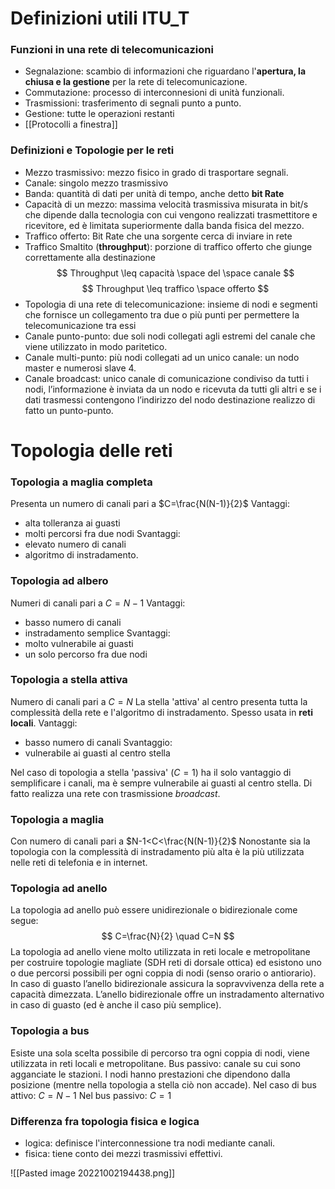 # Definizioni utili ITU_T

### Funzioni in una rete di telecomunicazioni
- Segnalazione: scambio di informazioni che riguardano l'**apertura, la chiusa e la gestione** per la rete di telecomunicazione.
- Commutazione: processo di interconnesioni di unità funzionali.
- Trasmissioni: trasferimento di segnali punto a punto.
- Gestione: tutte le operazioni restanti
- [[Protocolli a finestra]]

### Definizioni e Topologie per le reti
- Mezzo trasmissivo: mezzo fisico in grado di trasportare segnali.
- Canale: singolo mezzo trasmissivo
- Banda: quantità di dati per unità di tempo, anche detto **bit Rate**
- Capacità di un mezzo: massima velocità trasmissiva misurata in bit/s che dipende dalla tecnologia con cui vengono realizzati trasmettitore e ricevitore, ed è limitata superiormente dalla banda fisica del mezzo.
- Traffico offerto: Bit Rate che una sorgente cerca di inviare in rete
- Traffico Smaltito (**throughput**): porzione di traffico offerto che giunge correttamente alla destinazione
$$
Throughput \leq capacità \space del \space canale
$$
$$
Throughput \leq traffico \space offerto
$$
- Topologia di una rete di telecomunicazione: insieme di nodi e segmenti che fornisce un collegamento tra due o più punti per permettere la telecomunicazione tra essi
- Canale punto-punto: due soli nodi collegati agli estremi del canale che viene utilizzato in modo paritetico.
- Canale multi-punto: più nodi collegati ad un unico canale: un nodo master e numerosi slave 4.
- Canale broadcast: unico canale di comunicazione condiviso da tutti i nodi, l’informazione è inviata da un nodo e ricevuta da tutti gli altri e se i dati trasmessi contengono l’indirizzo del nodo destinazione realizzo di fatto un punto-punto.

# Topologia delle reti

### Topologia a maglia completa
Presenta un numero di canali pari a $C=\frac{N(N-1)}{2}$
Vantaggi:
- alta tolleranza ai guasti
- molti percorsi fra due nodi
Svantaggi:
- elevato numero di canali
- algoritmo di instradamento.

### Topologia ad albero
Numeri di canali pari a $C=N-1$
Vantaggi:
- basso numero di canali
- instradamento semplice
Svantaggi:
- molto vulnerabile ai guasti
- un solo percorso fra due nodi

### Topologia a stella attiva
Numero di canali pari a $C=N$
La stella 'attiva'  al centro presenta tutta la complessità della rete e l'algoritmo di instradamento.
Spesso usata in **reti locali**.
Vantaggi:
- basso numero di canali
Svantaggio:
- vulnerabile ai guasti al centro stella

Nel caso di topologia a stella 'passiva' ($C=1$)  ha il solo vantaggio di semplificare i canali, ma è sempre vulnerabile ai guasti al centro stella.
Di fatto realizza una rete con trasmissione *broadcast*.

### Topologia a maglia
Con numero di canali pari a $N-1<C<\frac{N(N-1)}{2}$
Nonostante sia la topologia con la complessità di instradamento più alta è la più utilizzata nelle reti di telefonia e in internet.

### Topologia ad anello

La topologia ad anello può essere unidirezionale o bidirezionale come segue:$$
C=\frac{N}{2} \quad C=N
$$La topologia ad anello viene molto utilizzata in reti locale e metropolitane per costruire topologie magliate (SDH reti di dorsale ottica) ed esistono uno o due percorsi possibili per ogni coppia di nodi (senso orario o antiorario). In caso di guasto l’anello bidirezionale assicura la sopravvivenza della rete a capacità dimezzata. L’anello bidirezionale offre un instradamento alternativo in caso di guasto (ed è anche il caso più semplice).

### Topologia a bus

Esiste una sola scelta possibile di percorso tra ogni coppia di nodi, viene utilizzata in reti locali e metropolitane. Bus passivo: canale su cui sono agganciate le stazioni. I nodi hanno prestazioni che dipendono dalla posizione (mentre nella topologia a stella ciò non accade).
Nel caso di bus attivo: $C=N-1$
Nel bus passivo: $C=1$

### Differenza fra topologia fisica e logica

- logica: definisce l'interconnessione tra nodi mediante canali.
- fisica: tiene conto dei mezzi trasmissivi effettivi.

![[Pasted image 20221002194438.png]]